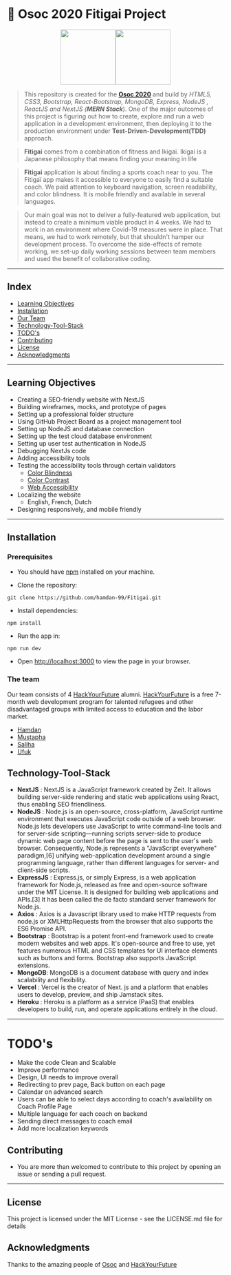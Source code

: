 # :football: Osoc 2020 Fitigai Project

<p align="center"><img src="https://hackyourfuture.be/img/hyflbe.jpg" width="128"><img src="https://github.com/oSoc19/website/blob/master/img/logo/logo-osoc-color.svg" width="128"></p>

>This repository is created for the **[Osoc 2020](https://summerofcode.be/)**  and build by *HTML5, CSS3, Bootstrap, React-Bootstrap, MongoDB, Express, NodeJS , ReactJS and NextJS (**MERN Stack***).
One of the major outcomes of this project is figuring out how to create, explore and run a web application in a development environment, then deploying it to the production environment under **Test-Driven-Development(TDD)** approach. 

>**Fitigai** comes from a combination of fitness and Ikigai. Ikigai is a Japanese philosophy that means finding your meaning in life 

> **Fitigai** application is about finding a sports coach near to you. The Fitigaï app makes it accessible to everyone to easily find a suitable coach. We paid attention to keyboard navigation, screen readability, and color blindness. It is mobile friendly and available in several languages. 

>Our main goal was not to deliver a fully-featured web application, but instead to create a minimum viable product in 4 weeks. We had to work in an environment where Covid-19 measures were in place. That means, we had to work remotely, but that shouldn't hamper our development process. To overcome the side-effects of remote working, we set-up daily working sessions between team members and used the benefit of collaborative coding.  
  
---
## Index
* [Learning Objectives](#learning-objectives-and-supported-skills)
* [Installation](#installation)
* [Our Team](#the-team)
* [Technology-Tool-Stack](#technology-tool-stack)
* [TODO's](#todos)
* [Contributing](#contributing)
* [License](#credits)
* [Acknowledgments](#acknowledgments)


---

## Learning Objectives
* Creating a SEO-friendly website with NextJS
* Building wireframes, mocks, and prototype of pages
* Setting up a professional folder structure
* Using GitHub Project Board as a project management tool
* Setting up NodeJS and database connection
* Setting up the test cloud database environment
* Setting up user test authentication in NodeJS
* Debugging NextJs code
* Adding accessibility tools
* Testing the accessibility tools through certain validators
  * [Color Blindness](https://www.toptotal.com/designers/colorfilter)
  * [Color Contrast](https://www.color.a11y.com/Contrast/)
  * [Web Accessibility](https://www.webaccessibility.com/)
* Localizing the website
  * English, French, Dutch
* Designing responsively, and mobile friendly 

---


## Installation

### Prerequisites

* You should have [npm](https://www.npmjs.com/get-npm) installed on your machine. 

* Clone the repository:
```
git clone https://github.com/hamdan-99/Fitigai.git
```

* Install dependencies:
```
npm install
```
* Run the app in:
```
npm run dev
```
* Open [http://localhost:3000](http://localhost:3000) to view the page in your browser.


### The team

Our team consists of 4 [HackYourFuture](https://hackyourfuture.be/) alumni.
[HackYourFuture](https://hackyourfuture.be/) is a free 7-month web development program for talented refugees and other disadvantaged groups with limited access to education and the labor market.

* [Hamdan](https://github.com/hamdan-99)
* [Mustapha](https://github.com/maflooty)
* [Saliha](https://github.com/saliha54)
* [Ufuk](https://github.com/u-uysal)
  


## Technology-Tool-Stack
- **NextJS** : NextJS is a JavaScript framework created by Zeit. It allows building server-side rendering and static web applications using React, thus enabling SEO friendliness.
- **NodeJS** : Node.js is an open-source, cross-platform, JavaScript runtime environment that executes JavaScript code outside of a web browser. Node.js lets developers use JavaScript to write command-line tools and for server-side scripting—running scripts server-side to produce dynamic web page content before the page is sent to the user's web browser. Consequently, Node.js represents a "JavaScript everywhere" paradigm,[6] unifying web-application development around a single programming language, rather than different languages for server- and client-side scripts.
- **ExpressJS** : Express.js, or simply Express, is a web application framework for Node.js, released as free and open-source software under the MIT License. It is designed for building web applications and APIs.[3] It has been called the de facto standard server framework for Node.js.
- **Axios** : Axios is a Javascript library used to make HTTP requests from node.js or XMLHttpRequests from the browser that also supports the ES6 Promise API. 
- **Bootstrap** : Bootstrap is a potent front-end framework used to create modern websites and web apps. It's open-source and free to use, yet features numerous HTML and CSS templates for UI interface elements such as buttons and forms. Bootstrap also supports JavaScript extensions.
- **MongoDB**: MongoDB is a document database with query and index scalability and flexibility.
- **Vercel** : Vercel is the creator of Next. js and a platform that enables users to develop, preview, and ship Jamstack sites.
- **Heroku** : Heroku is a platform as a service (PaaS) that enables developers to build, run, and operate applications entirely in the cloud.
---

# TODO's
* Make the code Clean and Scalable 
* Improve performance
* Design, UI needs to improve overall
* Redirecting to prev page, Back button on each page
* Calendar on advanced search
* Users can be able to select days according to coach's availability on Coach Profile Page
* Multiple language for each coach on backend
* Sending direct messages to coach email
* Add more localization keywords

## Contributing
   - You are more than welcomed to contribute to this project by opening an issue or sending a pull request.
---
## License

This project is licensed under the MIT License - see the LICENSE.md file for details

## Acknowledgments

Thanks to the amazing people of [Osoc](https://summerofcode.be/) and [HackYourFuture](https://hackyourfuture.be/)

